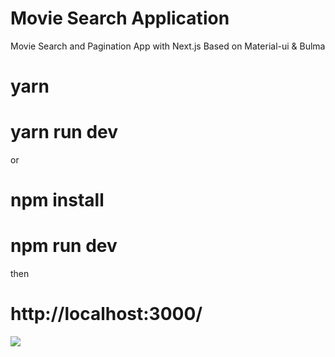 # Movie Search Application
Movie Search and Pagination App with Next.js
Based on Material-ui & Bulma

# yarn
# yarn run dev

or

# npm install
# npm run dev

then
# http://localhost:3000/

![](movie-search.gif)
